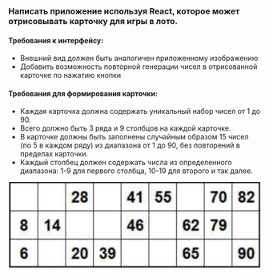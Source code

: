 ### Написать приложение используя React,  которое может отрисовывать карточку для игры в лото.
#### Требования к интерфейсу:  
- Внешний вид должен быть аналогичен приложенному изображению  
- Добавить возможность повторной генерации чисел в отрисованной карточке по нажатию кнопки
#### Требования для формирования карточки:  
- Каждая карточка должна содержать уникальный набор чисел от 1 до 90.  
- Всего должно быть 3 ряда и 9 столбцов на каждой карточке.  
- В карточке должны быть заполнены случайным образом 15 чисел (по 5 в каждом ряду) из диапазона от 1 до 90, без повторений в пределах карточки.  
- Каждый столбец должен содержать числа из определенного диапазона: 1-9 для первого столбца, 10-19 для второго и так далее.

![card](./img.png "Title")
